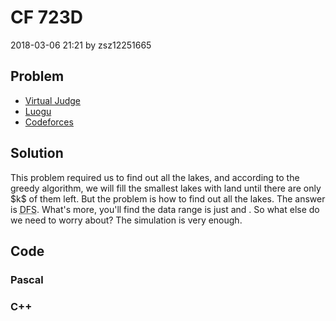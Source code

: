 <h1>CF 723D</h1>
<p><time>2018-03-06 21:21</time> by zsz12251665</p>
<section>
	<h2>Problem</h2>
	<ul class="buttonList">
		<a target="_blank" href="https://vjudge.net/problem/CodeForces-723D"><li>Virtual Judge</li></a>
		<a target="_blank" href="https://www.luogu.com.cn/problem/CF723D"><li>Luogu</li></a>
		<a target="_blank" href="https://codeforces.com/problemset/problem/723/D"><li>Codeforces</li></a>
	</ul>
</section>
<section>
	<h2>Solution</h2>
	<p>This problem required us to find out all the lakes, and according to the greedy algorithm, we will fill the smallest lakes with land until there are only $k$ of them left. But the problem is how to find out all the lakes. The answer is <abbr title="Depth-First Search">DFS</abbr>. What's more, you'll find the data range is just <data value="c{1}o{&le;}v{n}o{,}v{m}o{&le;}c{50}"></data> and <data value="c{0}o{&le;}v{k}o{&le;}c{50}"></data>. So what else do we need to worry about? The simulation is very enough. </p>
</section>
<section>
	<h2>Code</h2>
	<section>
		<h3>Pascal</h3>
		<code lang="pas"></code>
	</section>
	<section>
		<h3>C++</h3>
		<code lang="cpp"></code>
	</section>
</section>
